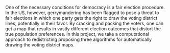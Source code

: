 
One of the necessary conditions for democracy is a fair election procedure. In the US, however, gerrymandering has been flagged to pose a threat to fair elections in which one party gets the right to draw the voting district lines, potentially in their favor. By cracking and packing the voters, one can get a map that results in vastly different election outcomes that distort the true population preferences. In this project, we take a computational approach to redistricting proposing three algorithms for automatically drawing the voting district maps.
